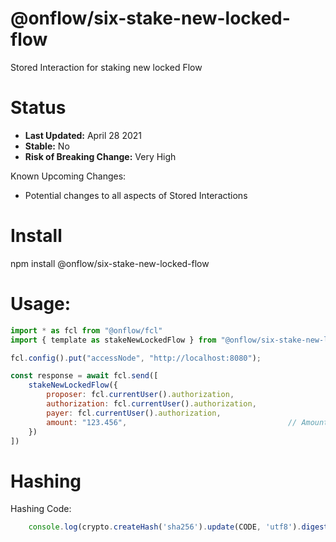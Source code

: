 # @onflow/six-stake-new-locked-flow

Stored Interaction for staking new locked Flow

# Status

- **Last Updated:** April 28 2021
- **Stable:** No
- **Risk of Breaking Change:** Very High

Known Upcoming Changes:

- Potential changes to all aspects of Stored Interactions

# Install

npm install @onflow/six-stake-new-locked-flow

# Usage:

```javascript
import * as fcl from "@onflow/fcl"
import { template as stakeNewLockedFlow } from "@onflow/six-stake-new-locked-flow"

fcl.config().put("accessNode", "http://localhost:8080");

const response = await fcl.send([
    stakeNewLockedFlow({
        proposer: fcl.currentUser().authorization,
        authorization: fcl.currentUser().authorization,     
        payer: fcl.currentUser().authorization,             
        amount: "123.456",                                    // Amount as a String representing a Cadence UFix64
    })
])

```

# Hashing

Hashing Code:
```javascript
    console.log(crypto.createHash('sha256').update(CODE, 'utf8').digest('hex'))
```